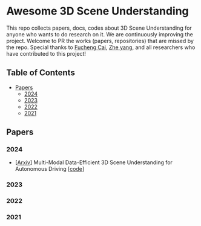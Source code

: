 # Awesome 3D Scene Understanding
This repo collects papers, docs, codes about 3D Scene Understanding for anyone who wants to do research on it. We are continuously improving the project. Welcome to PR the works (papers, repositories) that are missed by the repo. Special thanks to [Fucheng Cai](https://github.com/HITCai), [Zhe yang](https://github.com/xia-zhe), and all researchers who have contributed to this project!

## Table of Contents

- [Papers](#Papers)
  - [2024](#2024)
  - [2023](#2023)
  - [2022](#2022)
  - [2021](#2021)


## Papers

### 2024
- [[Arxiv](https://arxiv.org/abs/2405.05258)] Multi-Modal Data-Efficient 3D Scene Understanding for Autonomous Driving [[code](https://github.com/ldkong1205/LaserMix)]
### 2023
### 2022
### 2021
  
